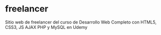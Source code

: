 # freelancer
Sitio web de freelancer del curso de Desarrollo Web Completo con HTML5, CSS3, JS AJAX PHP y MySQL en Udemy
